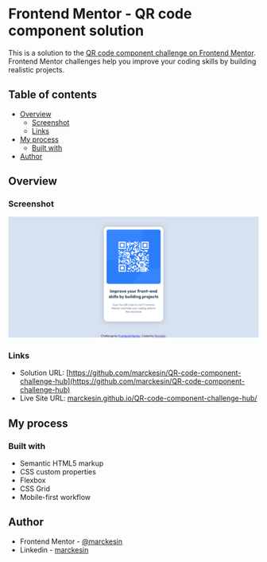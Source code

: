 # Frontend Mentor - QR code component solution

This is a solution to the [QR code component challenge on Frontend Mentor](https://www.frontendmentor.io/challenges/qr-code-component-iux_sIO_H). Frontend Mentor challenges help you improve your coding skills by building realistic projects.

## Table of contents

- [Overview](#overview)
  - [Screenshot](#screenshot)
  - [Links](#links)
- [My process](#my-process)
  - [Built with](#built-with)
- [Author](#author)

## Overview

### Screenshot

![](./screenshot.png)

### Links

- Solution URL: [https://github.com/marckesin/QR-code-component-challenge-hub](https://github.com/marckesin/QR-code-component-challenge-hub)
- Live Site URL: [marckesin.github.io/QR-code-component-challenge-hub/](https://marckesin.github.io/QR-code-component-challenge-hub/)

## My process

### Built with

- Semantic HTML5 markup
- CSS custom properties
- Flexbox
- CSS Grid
- Mobile-first workflow

## Author

- Frontend Mentor - [@marckesin](https://www.frontendmentor.io/profile/marckesin)
- Linkedin - [marckesin](https://linkedin.com/in/marckesin)
